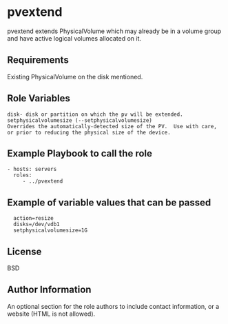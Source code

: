 pvextend
=========
pvextend extends PhysicalVolume which may already be in a volume group and have active logical volumes allocated on it.

Requirements
------------
Existing PhysicalVolume on the disk mentioned.

Role Variables
--------------
    disk- disk or partition on which the pv will be extended.
    setphysicalvolumesize (--setphysicalvolumesize)
    Overrides the automatically-detected size of the PV.  Use with care, or prior to reducing the physical size of the device.

Example Playbook to call the role
---------------------------------
    - hosts: servers
      roles:
         - ../pvextend

Example of variable values that can be passed
---------------------------------------------
      action=resize
      disks=/dev/vdb1
      setphysicalvolumesize=1G

License
-------

BSD

Author Information
------------------

An optional section for the role authors to include contact information, or a website (HTML is not allowed).
